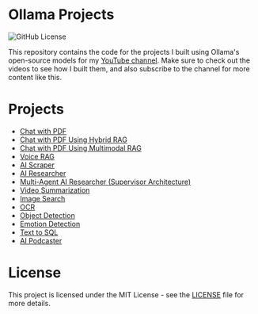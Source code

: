 # Ollama Projects
![GitHub License](https://img.shields.io/github/license/NarimanN2/ollama-playground?style=for-the-badge&link=LICENSE)

This repository contains the code for the projects I built using Ollama's open-source models for my [YouTube channel](https://www.youtube.com/@NarimanCodes). Make sure to check out the videos to see how I built them, and also subscribe to the channel for more content like this.

# Projects
- [Chat with PDF](/chat-with-pdf/README.md)
- [Chat with PDF Using Hybrid RAG](/hybrid-retrieval-rag/README.md)
- [Chat with PDF Using Multimodal RAG](/multi-modal-rag/README.md)
- [Voice RAG](/voice-rag/README.md)
- [AI Scraper](/ai-scraper/README.md)
- [AI Researcher](/ai-researcher/README.md)
- [Multi-Agent AI Researcher (Supervisor Architecture)](/multi-agent-researcher/README.md)
- [Video Summarization](/video-summarization/README.md)
- [Image Search](/image-search/README.md)
- [OCR](/ocr/README.md)
- [Object Detection](/object-detection/README.md)
- [Emotion Detection](/emotion-detection/README.md)
- [Text to SQL](/text-to-sql/README.md)
- [AI Podcaster](/ai-podcaster/README.md)

# License
This project is licensed under the MIT License - see the [LICENSE](LICENSE) file for more details.
